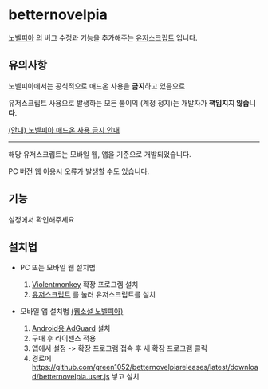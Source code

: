 # betternovelpia

[노벨피아](https://novelpia.com/) 의 버그 수정과 기능을 추가해주는  [유저스크립트](https://en.wikipedia.org/wiki/Userscript) 입니다.

## 유의사항

노벨피아에서는 공식적으로 애드온 사용을 **금지**하고 있음으로

유저스크립트 사용으로 발생하는 모든 불이익 (계정 정지)는 개발자가 **책임지지 않습니다**.

[(안내) 노벨피아 애드온 사용 금지 안내](https://novelpia.com/notice/all/view_559835)

<hr>

해당 유저스크립트는 모바일 웹, 앱을 기준으로 개발되었습니다.

PC 버전 웹 이용시 오류가 발생할 수도 있습니다.

## 기능

설정에서 확인해주세요

## 설치법

* PC 또는 모바일 웹 설치법
    1. [Violentmonkey](https://violentmonkey.github.io/get-it/) 확장 프로그렘 설치
    2. [유저스크립트](https://github.com/green1052/betternovelpia/releases/latest/download/betternovelpia.user.js) 를 눌러
       유저스크립트를 설치


* 모바일 앱 설치법 [(웹소설 노벨피아)](https://play.google.com/store/apps/details?id=com.novelpia.android.me)
    1. [Android용 AdGuard](https://adguard.com/ko/adguard-android/overview.html) 설치
    2. 구매 후 라이센스 적용
    3. 앱에서 설정 -> 확장 프로그램 접속 후 새 확장 프로그램 클릭
    4. 경로에 https://github.com/green1052/betternovelpiareleases/latest/download/betternovelpia.user.js 넣고 설치